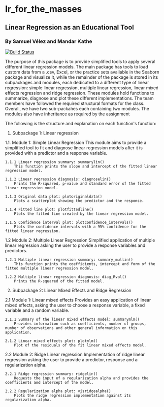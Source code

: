 # lr_for_the_masses
## Linear Regression as an Educational Tool
### By Samuel Vélez and Mandar Kathe 
[![Build Status](https://travis-ci.org/samuel-velez/533_lab_4_KatheVelez.svg?branch=master)](https://travis-ci.org/samuel-velez/533_lab_4_KatheVelez)


The purpose of this package is to provide simplified tools to apply several different linear regression models.
The main package has tools to load custom data from a .csv, Excel, or the practice sets available in the Seaborn package and visualize it, while the remainder of the package is stored in its subpackages and modules, each dedicated to a different type of linear regression: simple linear regression, multiple linear regression, linear mixed effects regression and ridge regression.
These modules hold functions to summarize, diagnose and plot these different implementations.
The team members have followed the required structural formats for the class.
Overall, we have two sub-packahes each containing two modules. The modules also have inheritance as required by the assignment

The following is the structure and explanation on each function's function:

1. Subpackage 1: Linear regression

1.1. Module 1: Simple Linear Regression
    This module aims to provide a simplified tool to fit and diagnose linear regression models after it is provided with a predictor and a response variable.

    1.1.1 Linear regression summary: summarylin()
        This function prints the slope and intercept of the fitted linear regression model.

    1.1.2 Linear regression diagnosis: diagnoselin()
        Prints the R-squared, p-value and standard error of the fitted linear regression model.

    1.1.3 Original data plot: plotoriginaldata()
        Plots a scatterplot showing the predictor and the response.

    1.1.4 Fitted line plot: plotfittedline()
        Plots the fitted line created by the linear regression model.

    1.1.5 Confidence interval plot: plotconfidence_intervals()
        Plots the confidence intervals with a 95% confidence for the fitted linear regression.

1.2 Module 2: Multiple Linear Regression
    Simplified application of multiple linear regression asking the user to provide a response variables and predictors.

    1.2.1 Multiple linear regression summary: summary_mullin()
        This function prints the coefficients, intercept and form of the fitted multiple linear regression model.

    1.2.2 Multiple linear regression diagnosis: diag_Rval()
        Prints the R-squared of the fitted model.

2. Subpackage 2: Linear Mixed Effects and Ridge Regression

2.1 Module 1: Linear mixed effects
Provides an easy application of linear mixed effects, asking the user to choose a response variable, a fixed variable and a random variable.

    2.1.1 Summary of the linear mixed effects model: summarymlm()
        Provides information such as coefficients, number of groups, number of observations and other general information on this application.

    2.1.2 Linear mixed effects plot: plotmlm()
        Plot of the residuals of the fit linear mixed effects model.

2.2 Module 2: Ridge Linear regression
    Implementation of ridge linear regression asking the user to provide a predictor, response and a regularization alpha.

    2.2.1 Ridge regression summary: ridgelin()
        Requests the input of a regularization alpha and provides the coefficients and intercept of the model.
        
    2.2.2 Regularization alpha plot: visridgealpha()
        Plots the ridge regression implementation against its regularization alpha.